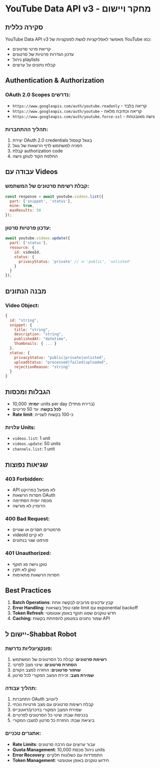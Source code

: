 # YouTube Data API v3 - מחקר ויישום

## סקירה כללית

YouTube Data API v3 מאפשר לאפליקציות לגשת לפונקציות של YouTube כמו:
- קריאת פרטי סרטונים
- עדכון הגדרות פרטיות של סרטונים
- ניהול playlists
- קבלת נתונים על ערוצים

## Authentication & Authorization

### OAuth 2.0 Scopes נדרשים:
- `https://www.googleapis.com/auth/youtube.readonly` - קריאה בלבד
- `https://www.googleapis.com/auth/youtube` - קריאה וכתיבה מלאה
- `https://www.googleapis.com/auth/youtube.force-ssl` - גישה מאובטחת

### תהליך ההתחברות:
1. יצירת OAuth 2.0 credentials בגוגל קונסול
2. הפניה למשתמש לדף הרשאות של גוגל
3. קבלת authorization code
4. החלפת הקוד לטוקן גישה

## עבודה עם Videos

### קבלת רשימת סרטונים של המשתמש:
```javascript
const response = await youtube.videos.list({
  part: ['snippet', 'status'],
  mine: true,
  maxResults: 50
});
```

### עדכון פרטיות סרטון:
```javascript
await youtube.videos.update({
  part: ['status'],
  resource: {
    id: videoId,
    status: {
      privacyStatus: 'private' // או 'public', 'unlisted'
    }
  }
});
```

## מבנה הנתונים

### Video Object:
```javascript
{
  id: "string",
  snippet: {
    title: "string",
    description: "string",
    publishedAt: "datetime",
    thumbnails: { ... }
  },
  status: {
    privacyStatus: "public|private|unlisted",
    uploadStatus: "processed|failed|uploaded",
    rejectionReason: "string"
  }
}
```

## הגבלות ומכסות

- **יומית**: 10,000 units per day (ברירת מחדל)
- **לכל בקשה**: עד 50 פריטים
- **Rate limit**: כ-100 בקשות לשנייה

### עלויות Units:
- `videos.list`: 1 unit
- `videos.update`: 50 units
- `channels.list`: 1 unit

## שגיאות נפוצות

### 403 Forbidden:
- API לא מופעל בפרויקט
- חסרות הרשאות OAuth
- מכסה יומית הסתיימה
- הדומיין לא מורשה

### 400 Bad Request:
- פרמטרים חסרים או שגויים
- videoId לא קיים
- פורמט שגוי בנתונים

### 401 Unauthorized:
- טוקן גישה פג תוקף
- טוקן לא תקין
- חסרות הרשאות מתאימות

## Best Practices

1. **Batch Operations**: קבץ עדכונים מרובים לבקשה אחת
2. **Error Handling**: טפל בשגיאות rate limit עם exponential backoff
3. **Token Refresh**: חדש טוקנים שפגו תוקף באופן אוטומטי
4. **Caching**: שמור נתונים במטמון להפחתת בקשות API

## יישום ל-Shabbat Robot

### פונקציונליות נדרשת:
1. **רשימת סרטונים**: קבלת כל הסרטונים של המשתמש
2. **הסתרת סרטונים**: שינוי מצב לפרטי
3. **שחזור סרטונים**: החזרה למצב הקודם
4. **שמירת מצב**: זכירת המצב המקורי לכל סרטון

### תהליך עבודה:
1. התחברות OAuth ליוטיוב
2. קבלת רשימת סרטונים עם מצב פרטיות נוכחי
3. שמירת המצב המקורי בזיכרון/דאטבייס
4. בכניסת שבת: שינוי כל הסרטונים לפרטיים
5. ביציאת שבת: החזרת כל סרטון למצבו המקורי

### אתגרים טכניים:
- **Rate Limits**: עבור ערוצים עם הרבה סרטונים
- **Quota Management**: ניהול מכסת 10,000 units
- **Error Recovery**: התמודדות עם כשלונות חלקיים
- **Token Management**: חידוש טוקנים באופן אוטומטי